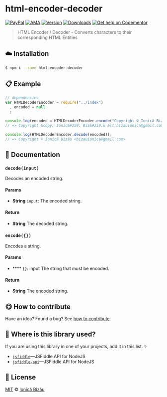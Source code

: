 
# html-encoder-decoder

 [![PayPal](https://img.shields.io/badge/%24-paypal-f39c12.svg)][paypal-donations] [![AMA](https://img.shields.io/badge/ask%20me-anything-1abc9c.svg)](https://github.com/IonicaBizau/ama) [![Version](https://img.shields.io/npm/v/html-encoder-decoder.svg)](https://www.npmjs.com/package/html-encoder-decoder) [![Downloads](https://img.shields.io/npm/dt/html-encoder-decoder.svg)](https://www.npmjs.com/package/html-encoder-decoder) [![Get help on Codementor](https://cdn.codementor.io/badges/get_help_github.svg)](https://www.codementor.io/johnnyb?utm_source=github&utm_medium=button&utm_term=johnnyb&utm_campaign=github)

> HTML Encoder / Decoder - Converts characters to their corresponding HTML Entities

## :cloud: Installation

```sh
$ npm i --save html-encoder-decoder
```


## :clipboard: Example



```js
// dependencies
var HTMLDecoderEncoder = require("../index")
  , encoded = null
  ;

console.log(encoded = HTMLDecoderEncoder.encode("Copyright © Ionică Bizău <bizauionica@gmail.com>"));
// => Copyright &copy; Ionic&#259; Biz&#259;u &lt;bizauionica@gmail.com&gt;

console.log(HTMLDecoderEncoder.decode(encoded));
// => Copyright © Ionică Bizău <bizauionica@gmail.com>
```

## :memo: Documentation


### `decode(input)`
Decodes an encoded string.

#### Params
- **String** `input`: The encoded string.

#### Return
- **String** The decoded string.

### `encode({})`
Encodes a string.

#### Params
- **** `{}`: input The string that must be encoded.

#### Return
- **String** The encoded string.



## :yum: How to contribute
Have an idea? Found a bug? See [how to contribute][contributing].

## :dizzy: Where is this library used?
If you are using this library in one of your projects, add it in this list. :sparkles:


 - [`jsfiddle`](https://bitbucket.org/IonicaBizau/node-jsfiddle#readme)—JSFiddle API for NodeJS
 - [`jsfiddle-api`](https://npmjs.com/package/jsfiddle-api)—JSFiddle API for NodeJS

## :scroll: License

[MIT][license] © [Ionică Bizău][website]

[paypal-donations]: https://www.paypal.com/cgi-bin/webscr?cmd=_s-xclick&hosted_button_id=RVXDDLKKLQRJW
[donate-now]: http://i.imgur.com/6cMbHOC.png

[license]: http://showalicense.com/?fullname=Ionic%C4%83%20Biz%C4%83u%20%3Cbizauionica%40gmail.com%3E%20(http%3A%2F%2Fionicabizau.net)&year=2014#license-mit
[website]: http://ionicabizau.net
[contributing]: /CONTRIBUTING.md
[docs]: /DOCUMENTATION.md
